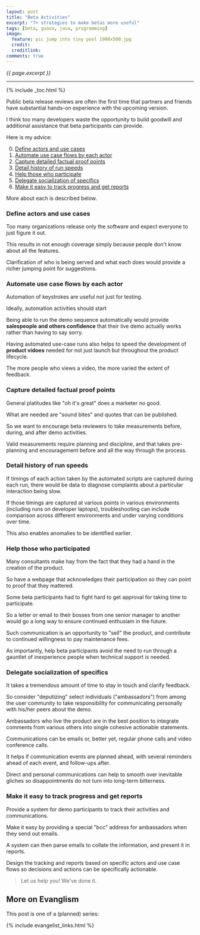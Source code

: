 ```yaml
---
layout: post
title: "Beta Activities"
excerpt: "7+ strategies to make betas more useful"
tags: [beta, guava, java, programming]
image:
  feature: pic jump into tiny pool 1900x500.jpg 
  credit: 
  creditlink: 
comments: true
---
```

<i>{{ page.excerpt }}</i>
<hr />

{% include _toc.html %}

Public beta release reviews 
are often the first time that partners and friends have 
substantial hands-on experience with the upcoming version.

I think too many developers waste the opportunity
to build goodwill and additional assistance that beta participants can provide.

Here is my advice:

0. <a href="#Define"> Define actors and use cases</a>
0. <a href="#Automate"> Automate use case flows by each actor</a>
0. <a href="#Capture"> Capture detailed factual proof points
0. <a href="#Detail"> Detail history of run speeds</a>
0. <a href="#Help"> Help those who participate</a>
0. <a href="#Delegate"> Delegate socialization of specifics</a>
0. <a href="#Track"> Make it easy to track progress and get reports</a>

More about each is described below.

<a name="Define"></a>

### Define actors and use cases

   Too many organizations release only the software and
   expect everyone to just figure it out.

   This results in not enough coverage simply because people don't
   know about all the features.

   Clarification of who is being served and what each does would
   provide a richer jumping point for suggestions.

<a name="Automate"></a>

### Automate use case flows by each actor

   Automation of keystrokes are useful not just for testing.

   Ideally, automation activities should start 

   Being able to run the demo sequence automatically would provide 
   <strong>salespeople and others confidence</strong> 
   that their live demo actually works
   rather than having to say sorry.

   Having automated use-case runs also helps to speed the development of
   <strong>product vidoes</strong> needed for not just launch but
   throughout the product lifecycle.

   The more people who views a video, 
   the more varied the extent of feedback.

<a name="Capture"></a>

### Capture detailed factual proof points

   General platitudes like "oh it's great" does a marketer no good.

   What are needed are "sound bites" and quotes that can be published.

   So we want to encourage beta reviewers to 
   take measurements before, during, and after demo activities.

   Valid measurements require planning and discipline,
   and that takes pre-planning and encouragement before and 
   all the way through the process.

<a name="Detail"></a>

### Detail history of run speeds

   If timings of each action taken by the automated scripts are
   captured during each run, there would be data to diagnose
   complaints about a particular interaction being slow.

   If those timings are captured 
   at various points in various environments (including runs on developer laptops),
   troubleshooting can include comparison across different environments
   and under varying conditions over time.

   This also enables anomalies to be identified earlier.


<a name="Help"></a>

### Help those who participated

   Many consultants make hay from the fact that they had a hand in the creation of
   the product.

   So have a webpage that acknowledges their participation so they can point to 
   proof that they mattered.

   Some beta participants had to fight hard 
   to get approval for taking time to participate.

   So a letter or email to their bosses from one senior manager to another
   would go a long way to ensure continued enthusiam in the future.

   Such communication is an opportunity to "sell" the product,
   and contribute to continued willingness to pay maintenance fees.

   As importantly, help beta participants avoid the need to run through a gauntlet
   of inexperience people when technical support is needed.

<a name="Delegate"></a>

### Delegate socialization of specifics

   It takes a tremendous amount of time to stay in touch and clarify feedback.

   So consider "deputizing" select individuals ("ambassadors") 
   from among the user community to
   take responsibility for communicating personally with his/her peers
   about the demo.

   Ambassadors who live the product are in the best position to 
   integrate comments from various others into 
   single cohesive actionable statements.

   Communications can be emails or, better yet, regular phone calls and
   video conference calls.

   It helps if communication events are planned ahead,
   with several reminders ahead of each event,
   and follow-ups after.

   Direct and personal communications can help to smooth over inevitable gliches
   so disappointments do not turn into long-term bitterness.

<a name="Track"></a>

### Make it easy to track progress and get reports

   Provide a system for demo participants to track their 
   activities and communications.

   Make it easy by providing a special "bcc" address for 
   ambassadors when they send out emails.

   A system can then parse emails to collate the information,
   and present it in reports.

   Design the tracking and reports based on specific actors and use case
   flows so decisions and actions can be specifically actionable.

> Let us help you! We've done it.

## More on Evanglism

This post is one of a (planned) series:

{% include evangelist_links.html %}

